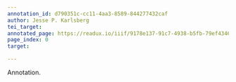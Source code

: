 ```yaml
---
annotation_id: d790351c-cc11-4aa3-8589-844277432caf
author: Jesse P. Karlsberg
tei_target: 
annotated_page: https://readux.io/iiif/9178e137-91c7-4938-b5fb-79ef43466935/canvas/9178e137-91c7-4938-b5fb-79ef43466935_11207-P0001-I0000-P0000-BP.jpg
page_index: 0
target: 

---
```

<p>Annotation.</p>
